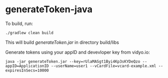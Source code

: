 # generateToken-java

To build, run:

    ./gradlew clean build
    
This will build *generateToken.jar* in directory build/libs
    
Generate tokens using your appID and devevloper key from vidyo.io:

    java -jar generateToken.jar --key=rUlaMASgt1Byi4Kp3sKYDeQzo --appID=ApplicationID --userName=user1 --vCardFile=vcard-example.xml --expiresInSecs=10000
